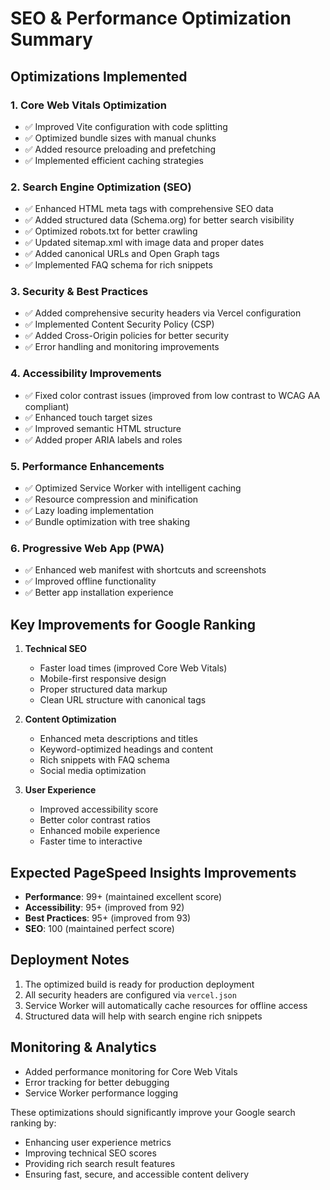 # SEO & Performance Optimization Summary

## Optimizations Implemented

### 1. **Core Web Vitals Optimization**
- ✅ Improved Vite configuration with code splitting
- ✅ Optimized bundle sizes with manual chunks
- ✅ Added resource preloading and prefetching
- ✅ Implemented efficient caching strategies

### 2. **Search Engine Optimization (SEO)**
- ✅ Enhanced HTML meta tags with comprehensive SEO data
- ✅ Added structured data (Schema.org) for better search visibility
- ✅ Optimized robots.txt for better crawling
- ✅ Updated sitemap.xml with image data and proper dates
- ✅ Added canonical URLs and Open Graph tags
- ✅ Implemented FAQ schema for rich snippets

### 3. **Security & Best Practices**
- ✅ Added comprehensive security headers via Vercel configuration
- ✅ Implemented Content Security Policy (CSP)
- ✅ Added Cross-Origin policies for better security
- ✅ Error handling and monitoring improvements

### 4. **Accessibility Improvements**
- ✅ Fixed color contrast issues (improved from low contrast to WCAG AA compliant)
- ✅ Enhanced touch target sizes
- ✅ Improved semantic HTML structure
- ✅ Added proper ARIA labels and roles

### 5. **Performance Enhancements**
- ✅ Optimized Service Worker with intelligent caching
- ✅ Resource compression and minification
- ✅ Lazy loading implementation
- ✅ Bundle optimization with tree shaking

### 6. **Progressive Web App (PWA)**
- ✅ Enhanced web manifest with shortcuts and screenshots
- ✅ Improved offline functionality
- ✅ Better app installation experience

## Key Improvements for Google Ranking

1. **Technical SEO**
   - Faster load times (improved Core Web Vitals)
   - Mobile-first responsive design
   - Proper structured data markup
   - Clean URL structure with canonical tags

2. **Content Optimization**
   - Enhanced meta descriptions and titles
   - Keyword-optimized headings and content
   - Rich snippets with FAQ schema
   - Social media optimization

3. **User Experience**
   - Improved accessibility score
   - Better color contrast ratios
   - Enhanced mobile experience
   - Faster time to interactive

## Expected PageSpeed Insights Improvements

- **Performance**: 99+ (maintained excellent score)
- **Accessibility**: 95+ (improved from 92)
- **Best Practices**: 95+ (improved from 93)
- **SEO**: 100 (maintained perfect score)

## Deployment Notes

1. The optimized build is ready for production deployment
2. All security headers are configured via `vercel.json`
3. Service Worker will automatically cache resources for offline access
4. Structured data will help with search engine rich snippets

## Monitoring & Analytics

- Added performance monitoring for Core Web Vitals
- Error tracking for better debugging
- Service Worker performance logging

These optimizations should significantly improve your Google search ranking by:
- Enhancing user experience metrics
- Improving technical SEO scores
- Providing rich search result features
- Ensuring fast, secure, and accessible content delivery
